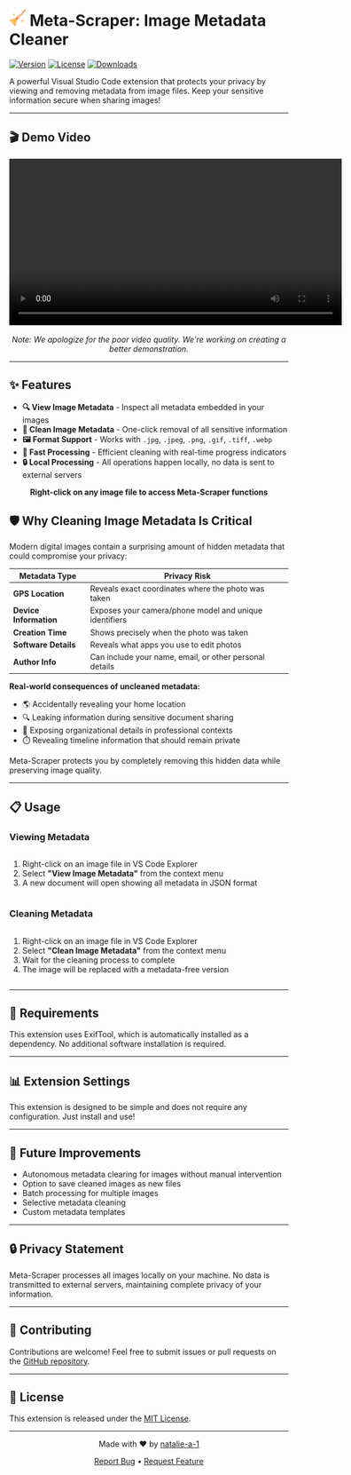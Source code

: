 # <img src="./images/icon.png" alt="Meta-Scraper Logo" width="30"/> Meta-Scraper: Image Metadata Cleaner

[![Version](https://img.shields.io/badge/version-0.0.1-blue.svg)](https://marketplace.visualstudio.com/items?itemName=natalie-a-1.metascraper)
[![License](https://img.shields.io/badge/license-MIT-green.svg)](LICENSE)
[![Downloads](https://img.shields.io/badge/downloads-0-orange.svg)](https://marketplace.visualstudio.com/items?itemName=natalie-a-1.metascraper)

A powerful Visual Studio Code extension that protects your privacy by viewing and removing metadata from image files. Keep your sensitive information secure when sharing images!

---

## 🎬 Demo Video

<div align="center">
  <video src="images/output.mp4" width="600" controls></video>
  <p><i>Note: We apologize for the poor video quality. We're working on creating a better demonstration.</i></p>
</div>

---

## ✨ Features

- **🔍 View Image Metadata** - Inspect all metadata embedded in your images
- **🧹 Clean Image Metadata** - One-click removal of all sensitive information
- **🖼️ Format Support** - Works with `.jpg`, `.jpeg`, `.png`, `.gif`, `.tiff`, `.webp`
- **🚀 Fast Processing** - Efficient cleaning with real-time progress indicators
- **🔒 Local Processing** - All operations happen locally, no data is sent to external servers

<div align="center">
  <p><b>Right-click on any image file to access Meta-Scraper functions</b></p>
</div>

## 🛡️ Why Cleaning Image Metadata Is Critical

Modern digital images contain a surprising amount of hidden metadata that could compromise your privacy:

| Metadata Type | Privacy Risk |
|---------------|--------------|
| **GPS Location** | Reveals exact coordinates where the photo was taken |
| **Device Information** | Exposes your camera/phone model and unique identifiers |
| **Creation Time** | Shows precisely when the photo was taken |
| **Software Details** | Reveals what apps you use to edit photos |
| **Author Info** | Can include your name, email, or other personal details |

**Real-world consequences of uncleaned metadata:**
- 🌎 Accidentally revealing your home location
- 🔍 Leaking information during sensitive document sharing
- 🔐 Exposing organizational details in professional contexts
- ⏱️ Revealing timeline information that should remain private

Meta-Scraper protects you by completely removing this hidden data while preserving image quality.

---

## 📋 Usage

### Viewing Metadata

<div style="display: flex; align-items: center;">
  <div>
    <ol>
      <li>Right-click on an image file in VS Code Explorer</li>
      <li>Select <b>"View Image Metadata"</b> from the context menu</li>
      <li>A new document will open showing all metadata in JSON format</li>
    </ol>
  </div>
</div>

### Cleaning Metadata

<div style="display: flex; align-items: center;">
  <div>
    <ol>
      <li>Right-click on an image file in VS Code Explorer</li>
      <li>Select <b>"Clean Image Metadata"</b> from the context menu</li>
      <li>Wait for the cleaning process to complete</li>
      <li>The image will be replaced with a metadata-free version</li>
    </ol>
  </div>
</div>

---

## 🔧 Requirements

This extension uses ExifTool, which is automatically installed as a dependency. No additional software installation is required.

---

## 📊 Extension Settings

This extension is designed to be simple and does not require any configuration. Just install and use!

---

## 🔄 Future Improvements

- Autonomous metadata clearing for images without manual intervention
- Option to save cleaned images as new files
- Batch processing for multiple images
- Selective metadata cleaning
- Custom metadata templates

---

## 🔒 Privacy Statement

Meta-Scraper processes all images locally on your machine. No data is transmitted to external servers, maintaining complete privacy of your information.

---

## 🤝 Contributing

Contributions are welcome! Feel free to submit issues or pull requests on the [GitHub repository](https://github.com/natalie-a-1/Meta-Scraper).

---

## 📜 License

This extension is released under the [MIT License](LICENSE).

---

<div align="center">
  <p>Made with ❤️ by <a href="https://github.com/natalie-a-1">natalie-a-1</a></p>
  <p>
    <a href="https://github.com/natalie-a-1/Meta-Scraper/issues">Report Bug</a> •
    <a href="https://github.com/natalie-a-1/Meta-Scraper/issues">Request Feature</a>
  </p>
</div>
